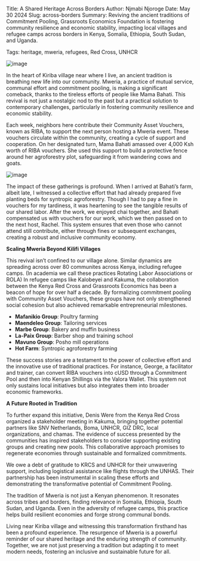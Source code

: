 Title: A Shared Heritage Across Borders
Author: Njmabi Njoroge
Date: May 30 2024
Slug: across-borders
Summary: Reviving the ancient traditions of Commitment Pooling, Grassroots Economics Foundation is fostering community resilience and economic stability, impacting local villages and refugee camps across borders in Kenya, Somalia, Ethiopia, South Sudan, and Uganda.

Tags: heritage, mweria, refugees, Red Cross, UNHCR

![image](images/blog/across-borders1.webp)

In the heart of Kiriba village near where I live, an ancient tradition is breathing new life into our community. Mweria, a practice of mutual service, communal effort and commitment pooling, is making a significant comeback, thanks to the tireless efforts of people like Mama Bahati. This revival is not just a nostalgic nod to the past but a practical solution to contemporary challenges, particularly in fostering community resilience and economic stability.

Each week, neighbors here contribute their Community Asset Vouchers, known as RIBA, to support the next person hosting a Mweria event. These vouchers circulate within the community, creating a cycle of support and cooperation. On her designated turn, Mama Bahati amassed over 4,000 Ksh worth of RIBA vouchers. She used this support to build a protective fence around her agroforestry plot, safeguarding it from wandering cows and goats.

![image](images/blog/across-borders2.webp)

The impact of these gatherings is profound. When I arrived at Bahati’s farm, albeit late, I witnessed a collective effort that had already prepared five planting beds for syntropic agroforestry. Though I had to pay a fine in vouchers for my tardiness, it was heartening to see the tangible results of our shared labor. After the work, we enjoyed chai together, and Bahati compensated us with vouchers for our work, which we then passed on to the next host, Rachel. This system ensures that even those who cannot attend still contribute, either through fines or subsequent exchanges, creating a robust and inclusive community economy.

**Scaling Mweria Beyond Kilifi Villages**

This revival isn’t confined to our village alone. Similar dynamics are spreading across over 80 communites across Kenya, including refugee camps. (In academia we call these practices Rotating Labor Associations or ROLA) In refugee camps like Kalobeyei and Kakuma, the collaboration between the Kenya Red Cross and Grassroots Economics has been a beacon of hope for over half a decade. By formalizing commitment pooling with Community Asset Vouchers, these groups have not only strengthened social cohesion but also achieved remarkable entrepreneurial milestones.

- **Mafanikio Group**: Poultry farming
- **Maendeleo Group**: Tailoring services
- **Marbe Group**: Bakery and muffin business
- **La-Paix Group**: Barber shop and training school
- **Mavuno Group**: Posho mill operations
- **Hot Farm**: Syntropic agroforestry farming

These success stories are a testament to the power of collective effort and the innovative use of traditional practices. For instance, George, a facilitator and trainer, can convert RIBA vouchers into cUSD through a Commitment Pool and then into Kenyan Shillings via the Valora Wallet. This system not only sustains local initiatives but also integrates them into broader economic frameworks.

**A Future Rooted in Tradition**

To further expand this initiative, Denis Were from the Kenya Red Cross organized a stakeholder meeting in Kakuma, bringing together potential partners like SNV Netherlands, Boma, UNHCR, GIZ DRC, local organizations, and chamas. The evidence of success presented by the communities has inspired stakeholders to consider supporting existing groups and creating new pools. This collaborative approach promises to regenerate economies through sustainable and formalized commitments.

We owe a debt of gratitude to KRCS and UNHCR for their unwavering support, including logistical assistance like flights through the UNHAS. Their partnership has been instrumental in scaling these efforts and demonstrating the transformative potential of Commitment Pooling.

The tradition of Mweria is not just a Kenyan phenomenon. It resonates across tribes and borders, finding relevance in Somalia, Ethiopia, South Sudan, and Uganda. Even in the adversity of refugee camps, this practice helps build resilient economies and forge strong communal bonds.

Living near Kiriba village and witnessing this transformation firsthand has been a profound experience. The resurgence of Mweria is a powerful reminder of our shared heritage and the enduring strength of community. Together, we are not just preserving a tradition but adapting it to meet modern needs, fostering an inclusive and sustainable future for all.
